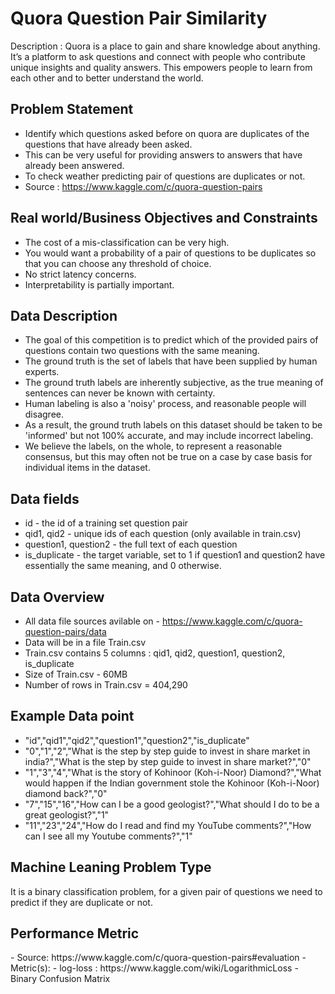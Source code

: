 <h1> Quora Question Pair Similarity</h1>

Description : Quora is a place to gain and share knowledge about anything. 
It’s a platform to ask questions and connect with people who contribute unique insights and quality answers. 
This empowers people to learn from each other and to better understand the world.

<h2>Problem Statement</h2>

- Identify which questions asked before on quora are duplicates of the questions that have already been asked.
- This can be very useful for providing answers to answers that have already been answered.
- To check weather predicting pair of questions are duplicates or not.
- Source : https://www.kaggle.com/c/quora-question-pairs

<h2>Real world/Business Objectives and Constraints</h2>

- The cost of a mis-classification can be very high.
- You would want a probability of a pair of questions to be duplicates so that you can choose any threshold of choice.
- No strict latency concerns.
- Interpretability is partially important.

<h2>Data Description</h2>
  
- The goal of this competition is to predict which of the provided pairs of questions contain two questions with the same meaning. 
- The ground truth is the set of labels that have been supplied by human experts. 
- The ground truth labels are inherently subjective, as the true meaning of sentences can never be known with certainty.
- Human labeling is also a 'noisy' process, and reasonable people will disagree. 
- As a result, the ground truth labels on this dataset should be taken to be 'informed' but not 100% accurate, and may include incorrect labeling. 
- We believe the labels, on the whole, to represent a reasonable consensus, but this may often not be true on a case by case basis for individual items in the dataset.
  
<h2>Data fields</h2>

- id - the id of a training set question pair
- qid1, qid2 - unique ids of each question (only available in train.csv)
- question1, question2 - the full text of each question
- is_duplicate - the target variable, set to 1 if question1 and question2 have essentially the same meaning, and 0 otherwise. 

<h2>Data Overview</h2>

- All data file sources avilable on - https://www.kaggle.com/c/quora-question-pairs/data
- Data will be in a file Train.csv
- Train.csv contains 5 columns : qid1, qid2, question1, question2, is_duplicate
- Size of Train.csv - 60MB
- Number of rows in Train.csv = 404,290  
  
<h2>Example Data point</h2>
  
- "id","qid1","qid2","question1","question2","is_duplicate"
- "0","1","2","What is the step by step guide to invest in share market in india?","What is the step by step guide to invest in share market?","0"
- "1","3","4","What is the story of Kohinoor (Koh-i-Noor) Diamond?","What would happen if the Indian government stole the Kohinoor (Koh-i-Noor) diamond back?","0"
- "7","15","16","How can I be a good geologist?","What should I do to be a great geologist?","1"
- "11","23","24","How do I read and find my YouTube comments?","How can I see all my Youtube comments?","1"
  
<h2>Machine Leaning Problem Type</h2>
It is a binary classification problem, for a given pair of questions we need to predict if they are duplicate or not.

<h2>Performance Metric</h2>
- Source: https://www.kaggle.com/c/quora-question-pairs#evaluation
- Metric(s):
  - log-loss : https://www.kaggle.com/wiki/LogarithmicLoss
  - Binary Confusion Matrix

  
  
  
  
  
